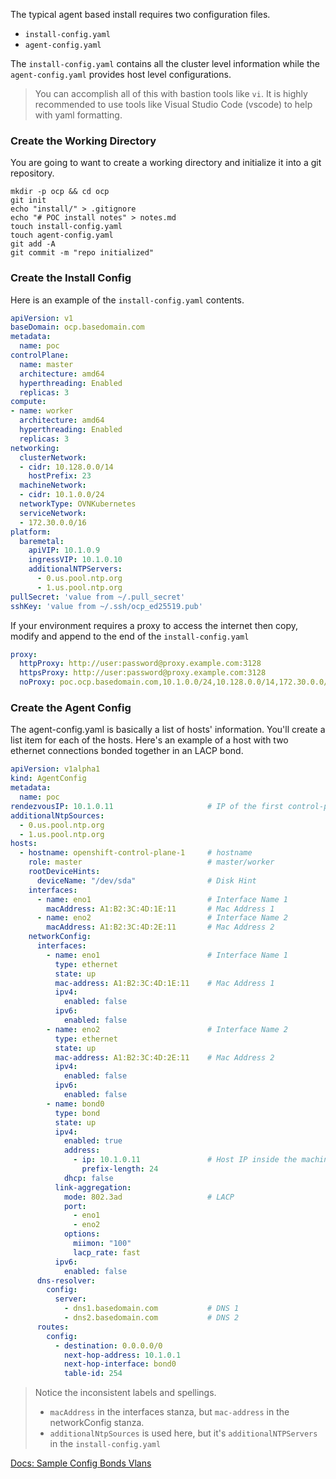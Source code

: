 The typical agent based install requires two configuration files. 

* `install-config.yaml`
* `agent-config.yaml`

The `install-config.yaml` contains all the cluster level information while the `agent-config.yaml` provides host level configurations. 

> You can accomplish all of this with bastion tools like `vi`. It is highly recommended to use tools like Visual Studio Code (vscode) to help with yaml formatting. 

### Create the Working Directory

You are going to want to create a working directory and initialize it into a git repository. 

```shell 
mkdir -p ocp && cd ocp
git init 
echo "install/" > .gitignore
echo "# POC install notes" > notes.md
touch install-config.yaml
touch agent-config.yaml
git add -A
git commit -m "repo initialized"
```

### Create the Install Config

Here is an example of the `install-config.yaml` contents.
```yaml
apiVersion: v1
baseDomain: ocp.basedomain.com
metadata:
  name: poc
controlPlane:
  name: master
  architecture: amd64
  hyperthreading: Enabled
  replicas: 3
compute:
- name: worker
  architecture: amd64
  hyperthreading: Enabled
  replicas: 3
networking:
  clusterNetwork:
  - cidr: 10.128.0.0/14
    hostPrefix: 23
  machineNetwork:
  - cidr: 10.1.0.0/24
  networkType: OVNKubernetes
  serviceNetwork:
  - 172.30.0.0/16
platform:
  baremetal:
    apiVIP: 10.1.0.9
    ingressVIP: 10.1.0.10
    additionalNTPServers: 
      - 0.us.pool.ntp.org
      - 1.us.pool.ntp.org
pullSecret: 'value from ~/.pull_secret'
sshKey: 'value from ~/.ssh/ocp_ed25519.pub'
```

If your environment requires a proxy to access the internet then copy, modify and append to the end of the `install-config.yaml`
```yaml 
proxy:
  httpProxy: http://user:password@proxy.example.com:3128
  httpsProxy: http://user:password@proxy.example.com:3128
  noProxy: poc.ocp.basedomain.com,10.1.0.0/24,10.128.0.0/14,172.30.0.0/16,api.poc.ocp.basedomain.com,api-int.poc.ocp.basedomain.com,*.apps.poc.ocp.basedomain.com
```

### Create the Agent Config

The agent-config.yaml is basically a list of hosts' information. You'll create a list item for each of the hosts. Here's an example of a host with two ethernet connections bonded together in an LACP bond. 

```yaml
apiVersion: v1alpha1
kind: AgentConfig
metadata:
  name: poc
rendezvousIP: 10.1.0.11                     # IP of the first control-plane1 host
additionalNtpSources:
  - 0.us.pool.ntp.org
  - 1.us.pool.ntp.org
hosts:
  - hostname: openshift-control-plane-1     # hostname
    role: master                            # master/worker
    rootDeviceHints:
      deviceName: "/dev/sda"                # Disk Hint
    interfaces:
      - name: eno1                          # Interface Name 1
        macAddress: A1:B2:3C:4D:1E:11       # Mac Address 1
      - name: eno2                          # Interface Name 2
        macAddress: A1:B2:3C:4D:2E:11       # Mac Address 2
    networkConfig:
      interfaces:
        - name: eno1                        # Interface Name 1
          type: ethernet
          state: up
          mac-address: A1:B2:3C:4D:1E:11    # Mac Address 1
          ipv4:
            enabled: false
          ipv6:
            enabled: false
        - name: eno2                        # Interface Name 2
          type: ethernet
          state: up
          mac-address: A1:B2:3C:4D:2E:11    # Mac Address 2
          ipv4:
            enabled: false
          ipv6:
            enabled: false
        - name: bond0
          type: bond
          state: up
          ipv4:
            enabled: true
            address:
              - ip: 10.1.0.11               # Host IP inside the machine subnet
                prefix-length: 24
            dhcp: false
          link-aggregation:
            mode: 802.3ad                   # LACP
            port:
              - eno1
              - eno2
            options:
              miimon: "100"
              lacp_rate: fast
          ipv6:
            enabled: false
      dns-resolver:
        config:
          server:
            - dns1.basedomain.com           # DNS 1
            - dns2.basedomain.com           # DNS 2
      routes:
        config:
          - destination: 0.0.0.0/0
            next-hop-address: 10.1.0.1
            next-hop-interface: bond0
            table-id: 254
```

> Notice the inconsistent labels and spellings.  
>   * `macAddress` in the interfaces stanza, but `mac-address` in the networkConfig stanza.    
>   * `additionalNtpSources` is used here, but it's `additionalNTPServers` in the `install-config.yaml`

[Docs: Sample Config Bonds Vlans](https://docs.redhat.com/en/documentation/openshift_container_platform/latest/html/installing_an_on-premise_cluster_with_the_agent-based_installer/preparing-to-install-with-agent-based-installer#agent-install-sample-config-bonds-vlans_preparing-to-install-with-agent-based-installer)